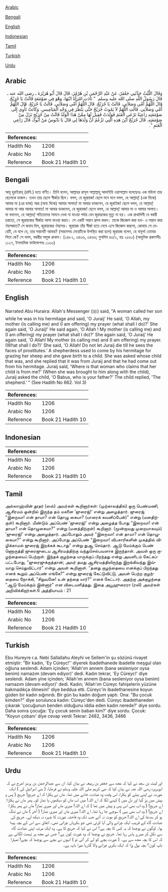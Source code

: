 [Arabic](#arabic)

[Bengali](#bengali)

[English](#english)

[Indonesian](#indonesian)

[Tamil](#tamil)

[Turkish](#turkish)

[Urdu](#urdu)

## Arabic


<div dir="rtl" lang="ar" style={{fontSize:'larger',backgroundColor:'#f8f9fa',padding:20}}>
وَقَالَ اللَّيْثُ حَدَّثَنِي جَعْفَرٌ، عَنْ عَبْدِ الرَّحْمَنِ بْنِ هُرْمُزَ، قَالَ قَالَ أَبُو هُرَيْرَةَ ـ رضى الله عنه ـ قَالَ رَسُولُ اللَّهِ صلى الله عليه وسلم ‏ "‏ نَادَتِ امْرَأَةٌ ابْنَهَا، وَهْوَ فِي صَوْمَعَةٍ قَالَتْ يَا جُرَيْجُ‏.‏ قَالَ اللَّهُمَّ أُمِّي وَصَلاَتِي‏.‏ قَالَتْ يَا جُرَيْجُ‏.‏ قَالَ اللَّهُمَّ أُمِّي وَصَلاَتِي‏.‏ قَالَتْ يَا جُرَيْجُ‏.‏ قَالَ اللَّهُمَّ أُمِّي وَصَلاَتِي‏.‏ قَالَتِ اللَّهُمَّ لاَ يَمُوتُ جُرَيْجٌ حَتَّى يَنْظُرَ فِي وَجْهِ الْمَيَامِيسِ‏.‏ وَكَانَتْ تَأْوِي إِلَى صَوْمَعَتِهِ رَاعِيَةٌ تَرْعَى الْغَنَمَ فَوَلَدَتْ فَقِيلَ لَهَا مِمَّنْ هَذَا الْوَلَدُ قَالَتْ مِنْ جُرَيْجٍ نَزَلَ مِنْ صَوْمَعَتِهِ‏.‏ قَالَ جُرَيْجٌ أَيْنَ هَذِهِ الَّتِي تَزْعُمُ أَنَّ وَلَدَهَا لِي قَالَ يَا بَابُوسُ مَنْ أَبُوكَ قَالَ رَاعِي الْغَنَمِ ‏"‏‏.‏
</div>
<div style={{backgroundColor:'#f8f9fa',padding:20, marginBottom: 10}}><table> <thead> <tr> <th>References:</th> <th></th> </tr> </thead> <tbody><tr><td>Hadith No</td><td>1206</td></tr><tr><td>Arabic No</td><td>1206</td></tr><tr><td>Reference</td><td>Book 21 Hadith 10</td></tr></tbody></table></div>

## Bengali


<div dir="ltr" lang="bn" style={{fontSize:'larger',backgroundColor:'#f8f9fa',padding:20}}>
আবূ হুরাইরাহ্ (রাযি.) হতে বর্ণিত। তিনি বলেন, আল্লাহর রাসূল সাল্লাল্লাহু আলাইহি ওয়াসাল্লাম বলেছেনঃ এক মহিলা তার ছেলেকে ডাকল। তখন তার ছেলে গীর্জায় ছিল। বলল, হে জুরায়জ! ছেলে মনে মনে বলল, হে আল্লাহ্! (এক দিকে) আমার মা (এর ডাক) আর (অন্য দিকে) আমার সালাত! মা আবার ডাকলেন, হে জুরাইজ! ছেলে বলল, হে আল্লাহ্! আমার মা আর আমার সালাত! মা আবার ডাকলেন, হে জুরায়জ! ছেলে বলল, হে আল্লাহ্! আমার মা ও আমার সালাত। মা বললেন, হে আল্লাহ্! পতিতাদের সামনে দেখা না যাওয়া পর্যন্ত যেন জুরায়জের মৃত্যু না হয়। এক রাখালিনী যে বকরী চরাতো, সে জুরায়জের গীর্জায় আসা যাওয়া করত। সে একটি সন্তান প্রসব করল। তাকে জিজ্ঞেস করা হল- এ সন্তান কার ঔরসজাত? সে জবাব দিল, জুরায়জের ঔরসের। জুরায়জ তাঁর গীর্জা হতে নেমে এসে জিজ্ঞেস করলো, কোথায় সে মেয়েটি, যে বলে যে, তার সন্তানটি আমার? (সন্তানসহ মেয়েটিকে উপস্থিত করা হলে) জুরায়জ বলেন, হে বাবূস! তোমার পিতা কে? সে বলল, বকরীর অমুক রাখাল। (২৪৮২, ৩৪৩৬, ৩৪৬৬; মুসলিম ৪৫/২, হাঃ ২৫৫০) (আধুনিক প্রকাশনীঃ ১১২৭, ইসলামিক ফাউন্ডেশনঃ ১১৩৩)
</div>
<div style={{backgroundColor:'#f8f9fa',padding:20, marginBottom: 10}}><table> <thead> <tr> <th>References:</th> <th></th> </tr> </thead> <tbody><tr><td>Hadith No</td><td>1206</td></tr><tr><td>Arabic No</td><td>1206</td></tr><tr><td>Reference</td><td>Book 21 Hadith 10</td></tr></tbody></table></div>

## English


<div dir="ltr" lang="en" style={{fontSize:'larger',backgroundColor:'#f8f9fa',padding:20}}>
Narrated Abu Huraira: Allah's Messenger (ﷺ) said, "A woman called her son while he was in his hermitage and said, 'O Juraij' He said, 'O Allah, my mother (is calling me) and (I am offering) my prayer (what shall I do)?' She again said, 'O Juraij!' He said again, 'O Allah ! My mother (is calling me) and (I am offering) my prayer (what shall I do)?' She again said, 'O Juraij' He again said, 'O Allah! My mother (is calling me) and (I am offering) my prayer. (What shall I do?)' She said, 'O Allah! Do not let Juraij die till he sees the faces of prostitutes.' A shepherdess used to come by his hermitage for grazing her sheep and she gave birth to a child. She was asked whose child that was, and she replied that it was from Juraij and that he had come out from his hermitage. Juraij said, 'Where is that woman who claims that her child is from me?' (When she was brought to him along with the child), Juraij asked the child, 'O Babus, who is your father?' The child replied, 'The shepherd.' " (See Hadith No 662. Vol 3)
</div>
<div style={{backgroundColor:'#f8f9fa',padding:20, marginBottom: 10}}><table> <thead> <tr> <th>References:</th> <th></th> </tr> </thead> <tbody><tr><td>Hadith No</td><td>1206</td></tr><tr><td>Arabic No</td><td>1206</td></tr><tr><td>Reference</td><td>Book 21 Hadith 10</td></tr></tbody></table></div>

## Indonesian


<div dir="ltr" lang="id" style={{fontSize:'larger',backgroundColor:'#f8f9fa',padding:20}}>

</div>
<div style={{backgroundColor:'#f8f9fa',padding:20, marginBottom: 10}}><table> <thead> <tr> <th>References:</th> <th></th> </tr> </thead> <tbody><tr><td>Hadith No</td><td>1206</td></tr><tr><td>Arabic No</td><td>1206</td></tr><tr><td>Reference</td><td>Book 21 Hadith 10</td></tr></tbody></table></div>

## Tamil


<div dir="ltr" lang="ta" style={{fontSize:'larger',backgroundColor:'#f8f9fa',padding:20}}>
அல்லாஹ்வின் தூதர் (ஸல்) அவர்கள் கூறினார்கள்: (முற்காலத்தில்) ஒரு பெண்மணி, ஆசிரமம் ஒன்றில் இருந்த தம் மகனை ‘ஜுரைஜ்!’ என்று அழைத்தார். ஜுரைஜ் “இறைவா! என் தாயா? என் தொழு கையா? (யாரைக் கவனிப்பேன்)” என்று (மனதிற்குள்) கூறினார். மீண்டும் அப்பெண் ‘ஜுரைஜ்!’ என்று அழைத்த போது “இறைவா! என் தாயா? என் தொழுகையா?” என்று (மனத்திற்குள்) கூறினார். (மூன்றாவது முறையாகவும்) ‘ஜுரைஜ்!’ என்று அழைத்தார். அப்போதும் அவர் “இறைவா! என் தாயா? என் தொழுகையா?” என்று கூறினார். அப்போது அப்பெண் “இறைவா! விபசாரிகளின் முகத்தில் விழிக்காமல் ஜுரைஜ் இறக்கக் கூடாது” என்று துஆ செய்தார். ஆடு மேய்க்கும் பெண் ணொருத்தி ஜுரைஜுடைய ஆசிரமத்திற்கு வந்துசெல்பவளாக இருந்தாள். அவள் ஒரு குழந்தையைப் பெற்றாள். இந்தக் குழந்தை யாருக்குப் பிறந்தது என்று அவளிடம் கேட்கப்பட்டபோது, “ஜுரைஜுக்குத்தான்; அவர் தமது ஆசிரமத்திலிருந்து இறங்கிவந்து இவ்வாறு செய்துவிட்டார்” என்று அவள் கூறினாள். “தனது குழந்தையை எனக்குப் பிறந்தது எனக் கூறும் அப்பெண் எங்கே?” என்று ஜுரைஜ் கேட்டுவிட்டு, அவள் பெற்ற குழந்தையை நோக்கி, “சிறுவனே! உன் தந்தை யார்?” எனக் கேட்டார். அதற்கு அக்குழந்தை “ஆடு மேய்க்கும் இன்னார்” என விடையளித்தது. இதை அபூஹுரைரா (ரலி) அவர்கள் அறிவிக்கிறார்கள்.6 அத்தியாயம் : 21
</div>
<div style={{backgroundColor:'#f8f9fa',padding:20, marginBottom: 10}}><table> <thead> <tr> <th>References:</th> <th></th> </tr> </thead> <tbody><tr><td>Hadith No</td><td>1206</td></tr><tr><td>Arabic No</td><td>1206</td></tr><tr><td>Reference</td><td>Book 21 Hadith 10</td></tr></tbody></table></div>

## Turkish


<div dir="ltr" lang="tr" style={{fontSize:'larger',backgroundColor:'#f8f9fa',padding:20}}>
Ebu Hureyre r.a. Nebi Sallallahu Aleyhi ve Sellem'in şu sözünü rivayet etmiştir: "Bir kadın, 'Ey Cüreyc!'' diyerek ibadethanede ibadetle meşgul olan oğluna seslendi. Adam içinden; 'Allah'ım annem (bana sesleniyor oysa benim) namazım (devam ediyor)' dedi. Kadın tekrar, 'Ey Cüreyc!' diye seslendi. Adam yine içinden; 'Allah'ım annem (bana sesleniyor oysa benim) namazım (devam ediyor)' dedi. Kadın; 'Allah'ım Cüreyc fahişelerin yüzüne bakmadıkça ölmesin!' diye beddua etti. Cüreyc'in ibadethanesine koyun güden bir kadın sığınırdı. Bir gün bu kadın doğum yaptı. Ona: "Bu çocuk kimden?" diye sorulunca kadın: Cüreyc'den dedi. Cüreyc ibadethaneden çıkarak 'çocuğunun benden olduğunu iddia eden kadın nerede?' diye sordu. Daha sonra çocuğa: 'Ey çocuk senin baban kim?' diye sordu. Çocuk: "Koyun çobanı' diye cevap verdi Tekrar: 2482, 3436, 3466
</div>
<div style={{backgroundColor:'#f8f9fa',padding:20, marginBottom: 10}}><table> <thead> <tr> <th>References:</th> <th></th> </tr> </thead> <tbody><tr><td>Hadith No</td><td>1206</td></tr><tr><td>Arabic No</td><td>1206</td></tr><tr><td>Reference</td><td>Book 21 Hadith 10</td></tr></tbody></table></div>

## Urdu


<div dir="rtl" lang="ur" style={{fontSize:'larger',backgroundColor:'#f8f9fa',padding:20}}>
اور لیث بن سعد نے کہا کہ مجھ سے جعفر بن ربیعہ نے بیان کیا، ان سے عبدالرحمٰن بن ہرمز اعرج نے کہ ابوہریرہ رضی اللہ عنہ نے بیان کیا کہ نبی کریم صلی اللہ علیہ وسلم نے فرمایا، ( بنی اسرائیل کی ) ایک عورت نے اپنے بیٹے کو پکارا، اس وقت وہ عبادت خانے میں تھا۔ ماں نے پکارا کہ اے جریج! جریج ( پس و پیش میں پڑ گیا اور دل میں ) کہنے لگا کہ اے اللہ! میں اب ماں کو دیکھوں یا نماز کو۔ پھر ماں نے پکارا: اے جریج! ( وہ اب بھی اس پس و پیش میں تھا ) کہ اے اللہ! میری ماں اور میری نماز! ماں نے پھر پکارا: اے جریج! ( وہ اب بھی یہی ) سوچے جا رہا تھا۔ اے اللہ! میری ماں اور میری نماز! ( آخر ) ماں نے تنگ ہو کر بددعا کی اے اللہ! جریج کو موت نہ آئے جب تک وہ فاحشہ عورت کا چہرہ نہ دیکھ لے۔ جریج کی عبادت گاہ کے قریب ایک چرانے والی آیا کرتی تھی جو بکریاں چراتی تھی۔ اتفاق سے اس کے بچہ پیدا ہوا۔ لوگوں نے پوچھا کہ یہ کس کا بچہ ہے؟ اس نے کہا کہ جریج کا ہے۔ وہ ایک مرتبہ اپنی عبادت گاہ سے نکل کر میرے پاس رہا تھا۔ جریج نے پوچھا کہ وہ عورت کون ہے؟ جس نے مجھ پر تہمت لگائی ہے کہ اس کا بچہ مجھ سے ہے۔ ( عورت بچے کو لے کر آئی تو ) انہوں نے بچے سے پوچھا کہ بچے! تمہارا باپ کون؟ بچہ بول پڑا کہ ایک بکری چرانے والا گڈریا میرا باپ ہے۔
</div>
<div style={{backgroundColor:'#f8f9fa',padding:20, marginBottom: 10}}><table> <thead> <tr> <th>References:</th> <th></th> </tr> </thead> <tbody><tr><td>Hadith No</td><td>1206</td></tr><tr><td>Arabic No</td><td>1206</td></tr><tr><td>Reference</td><td>Book 21 Hadith 10</td></tr></tbody></table></div>